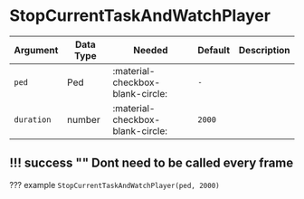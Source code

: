 # StopCurrentTaskAndWatchPlayer

| Argument   | Data Type | Needed                           | Default | Description |
|------------|-----------|----------------------------------|---------|-------------|
| `ped`      | Ped       | :material-checkbox-blank-circle: | `-`     |             |
| `duration` | number    | :material-checkbox-blank-circle: | `2000`  |             |

!!! success ""
    Dont need to be called every frame
---
??? example
    ```
    StopCurrentTaskAndWatchPlayer(ped, 2000)
    ```